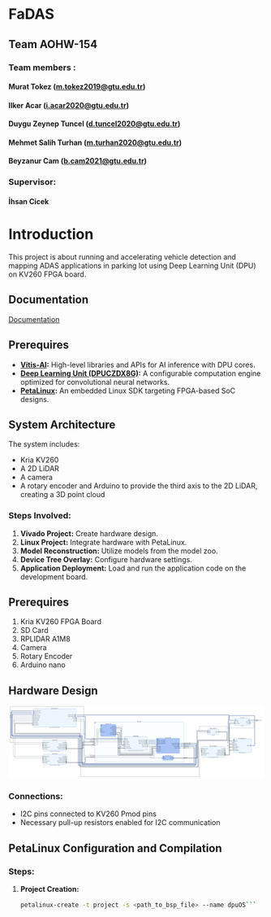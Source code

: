# FaDAS
## Team AOHW-154
### Team members :
#### Murat Tokez              (m.tokez2019@gtu.edu.tr)
#### Ilker Acar               (i.acar2020@gtu.edu.tr)
#### Duygu Zeynep Tuncel      (d.tuncel2020@gtu.edu.tr)
#### Mehmet Salih Turhan      (m.turhan2020@gtu.edu.tr)
#### Beyzanur Cam             (b.cam2021@gtu.edu.tr)
### Supervisor:
#### İhsan Cicek

# Introduction
This project is about running and accelerating vehicle detection and mapping ADAS applications in parking lot using Deep Learning Unit (DPU) on KV260 FPGA board. 

## Documentation
[Documentation]()

## Prerequires

- **[Vitis-AI](https://github.com/Xilinx/Vitis-AI/tree/3.0):** High-level libraries and APIs for AI inference with DPU cores.
- **[Deep Learning Unit (DPUCZDX8G)](https://github.com/Xilinx/Vitis-AI/tree/3.0/dpu):** A configurable computation engine optimized for convolutional neural networks.
- **[PetaLinux](https://docs.amd.com/r/2022.2-English/ug1144-petalinux-tools-reference-guide/Installation-Requirements):** An embedded Linux SDK targeting FPGA-based SoC designs.

## System Architecture

The system includes:
- Kria KV260
- A 2D LiDAR
- A camera
- A rotary encoder and Arduino to provide the third axis to the 2D LiDAR, creating a 3D point cloud

### Steps Involved:

1. **Vivado Project:** Create hardware design.
2. **Linux Project:** Integrate hardware with PetaLinux.
3. **Model Reconstruction:** Utilize models from the model zoo.
4. **Device Tree Overlay:** Configure hardware settings.
5. **Application Deployment:** Load and run the application code on the development board.

## Prerequires
1. Kria KV260 FPGA Board
2. SD Card
3. RPLIDAR A1M8
4. Camera
5. Rotary Encoder
6. Arduino nano


## Hardware Design

![hardware](https://github.com/DELTAICLAB/FaDAS/blob/main/images/overlay.jpg)

### Connections:

- I2C pins connected to KV260 Pmod pins
- Necessary pull-up resistors enabled for I2C communication

## PetaLinux Configuration and Compilation

### Steps:

1. **Project Creation:**
   ```sh
   petalinux-create -t project -s <path_to_bsp_file> --name dpuOS```

   


